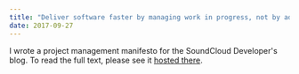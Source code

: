 ```yaml
---
title: "Deliver software faster by managing work in progress, not by adding overtime"
date: 2017-09-27
---
```


I wrote a project management manifesto for the SoundCloud Developer's blog. To
read the full text, please see it [hosted
there](https://developers.soundcloud.com/blog/deliver-software-faster-by-managing-work-in-progress-not-by-adding-overtime).
